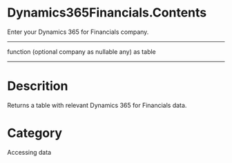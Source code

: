 ﻿# Dynamics365Financials.Contents
Enter your Dynamics 365 for Financials company.
***
function (optional company as nullable any) as table
***
# Descrition 
Returns a table with relevant Dynamics 365 for Financials data. 
# Category 
Accessing data
